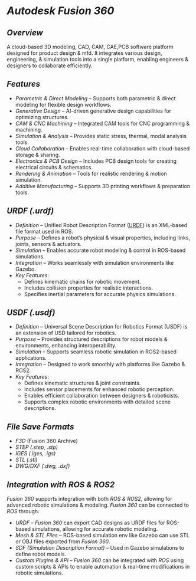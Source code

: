 
# *Autodesk Fusion 360*

## *Overview*
A cloud-based 3D modeling, CAD, CAM, CAE,PCB  software platform designed for product design & mfd. It integrates various design, engineering, & simulation tools into a single platform, enabling engineers & designers to collaborate efficiently.

## *Features*
- *Parametric & Direct Modeling* – Supports both parametric & direct modeling for flexible design workflows.
- *Generative Design* – AI-driven generative design capabilities for optimizing structures.
- *CAM & CNC Machining* – Integrated CAM tools for CNC programming & machining.
- *Simulation & Analysis* – Provides static stress, thermal, modal analysis tools.
- *Cloud Collaboration* – Enables real-time collaboration with cloud-based storage & sharing.
- *Electronics & PCB Design* – Includes PCB design tools for creating electrical circuits & schematics.
- *Rendering & Animation* – Tools for realistic rendering & motion simulation.
- *Additive Manufacturing* – Supports 3D printing workflows & preparation tools.

## *URDF (.urdf)*
- *Definition* – Unified Robot Description Format ([URDF](https://github.com/RISHABH12005/Fusion360/tree/main/URDF)) is an XML-based file format used in ROS.
- *Purpose* – Defines a robot’s physical & visual properties, including links, joints, sensors & actuators.
- *Simulation* – Enables accurate robot modeling & control in ROS-based simulations.
- *Integration* – Works seamlessly with simulation environments like Gazebo.
- *Key Features*:
  - Defines kinematic chains for robotic movement.
  - Includes collision properties for realistic interactions.
  - Specifies inertial parameters for accurate physics simulations.

## *USDF (.usdf)*
- *Definition* – Universal Scene Description for Robotics Format (USDF) is an extension of USD tailored for robotics.
- *Purpose* – Provides structured descriptions for robot models & environments, enhancing interoperability.
- *Simulation* – Supports seamless robotic simulation in ROS2-based applications.
- *Integration* – Designed to work smoothly with platforms like Gazebo & ROS2.
- *Key Features*:
  - Defines kinematic structures & joint constraints.
  - Includes sensor placements for enhanced robotic perception.
  - Enables efficient collaboration between designers & roboticists.
  - Supports complex robotic environments with detailed scene descriptions.

## *File Save Formats*
- *F3D* (Fusion 360 Archive)
- *STEP (.step, .stp)*
- *IGES (.iges, .igs)*
- *STL (.stl)*
- *DWG/DXF (.dwg, .dxf)*

## *Integration with ROS & ROS2*
*Fusion 360* supports integration with both *ROS & ROS2*, allowing for advanced robotic simulations & modeling.
*Fusion 360* can be connected to *ROS* through:
- *URDF* – *Fusion 360* can export CAD designs as URDF files for ROS-based simulations, allowing for accurate robotic modeling.
- *Mesh & STL Files* – ROS-based simulation env like Gazebo can use STL or OBJ files exported from *Fusion 360*.
- *SDF (Simulation Description Format)* – Used in Gazebo simulations to define robot models.
- *Custom Plugins & API* – *Fusion 360* can be integrated with *ROS* using custom scripts & APIs to enable automation & real-time modifications in robotic simulations.

